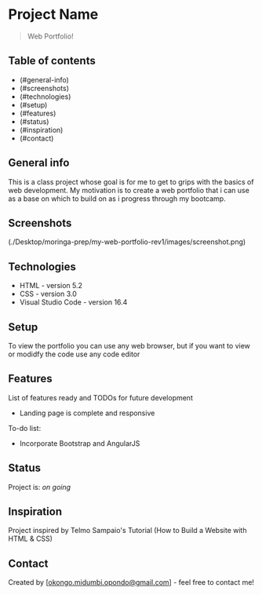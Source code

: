 # Project Name
> Web Portfolio!

## Table of contents
* (#general-info)
* (#screenshots)
* (#technologies)
* (#setup)
* (#features)
* (#status)
* (#inspiration)
* (#contact)

## General info
This is a class project whose goal is for me to get to grips with the basics of web development. My motivation is to create a web portfolio that i can use as a base on which to build on as i progress through my bootcamp.

## Screenshots
(./Desktop/moringa-prep/my-web-portfolio-rev1/images/screenshot.png)

## Technologies
* HTML - version 5.2
* CSS - version 3.0
* Visual Studio Code - version 16.4

## Setup
To view the portfolio you can use any web browser, but if you want to view or modidfy the code use any code editor


## Features
List of features ready and TODOs for future development
* Landing page is complete and responsive

To-do list:
* Incorporate Bootstrap and AngularJS


## Status
Project is: _on going_

## Inspiration
Project inspired by Telmo Sampaio's Tutorial (How to Build a Website with HTML & CSS)

## Contact
Created by [okongo.midumbi.opondo@gmail.com] - feel free to contact me!
